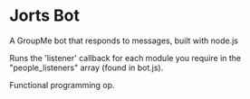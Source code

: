 # Jorts Bot

A GroupMe bot that responds to messages, built with node.js

Runs the 'listener' callback for each module you require in the "people_listeners" array (found in bot.js).

Functional programming op.